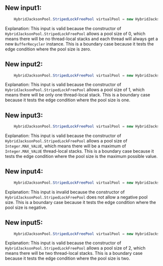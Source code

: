## New input1:
```java
    HybridJacksonPool.StripedLockFreePool virtualPool = new HybridJacksonPool.StripedLockFreePool(0);
```
Explanation: This input is valid because the constructor of `HybridJacksonPool.StripedLockFreePool` allows a pool size of 0, which means there will be no thread-local stacks and each thread will always get a new `BufferRecycler` instance. This is a boundary case because it tests the edge condition where the pool size is zero.

## New input2:
```java
    HybridJacksonPool.StripedLockFreePool virtualPool = new HybridJacksonPool.StripedLockFreePool(1);
```
Explanation: This input is valid because the constructor of `HybridJacksonPool.StripedLockFreePool` allows a pool size of 1, which means there will be only one thread-local stack. This is a boundary case because it tests the edge condition where the pool size is one.

## New input3:
```java
    HybridJacksonPool.StripedLockFreePool virtualPool = new HybridJacksonPool.StripedLockFreePool(Integer.MAX_VALUE);
```
Explanation: This input is valid because the constructor of `HybridJacksonPool.StripedLockFreePool` allows a pool size of `Integer.MAX_VALUE`, which means there will be a maximum of `Integer.MAX_VALUE` thread-local stacks. This is a boundary case because it tests the edge condition where the pool size is the maximum possible value.

## New input4:
```java
    HybridJacksonPool.StripedLockFreePool virtualPool = new HybridJacksonPool.StripedLockFreePool(-1);
```
Explanation: This input is invalid because the constructor of `HybridJacksonPool.StripedLockFreePool` does not allow a negative pool size. This is a boundary case because it tests the edge condition where the pool size is negative.

## New input5:
```java
    HybridJacksonPool.StripedLockFreePool virtualPool = new HybridJacksonPool.StripedLockFreePool(2);
```
Explanation: This input is valid because the constructor of `HybridJacksonPool.StripedLockFreePool` allows a pool size of 2, which means there will be two thread-local stacks. This is a boundary case because it tests the edge condition where the pool size is two.
